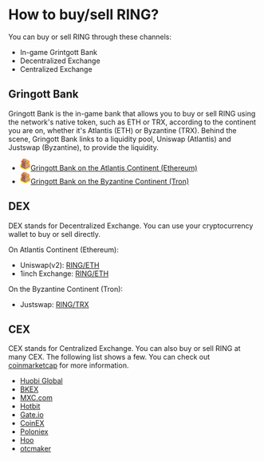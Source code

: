 # How to buy/sell RING?

You can buy or sell RING through these channels:

* In-game Grintgott Bank
* Decentralized Exchange
* Centralized Exchange

## Gringott Bank

Gringott Bank is the in-game bank that allows you to buy or sell RING using the network's native token, such as ETH or TRX, according to the continent you are on, whether it's Atlantis \(ETH\) or Byzantine \(TRX\). Behind the scene, Gringott Bank links to a liquidity pool, Uniswap \(Atlantis\) and Justswap \(Byzantine\), to provide the liquidity.

* ![Gringott](../../.gitbook/assets/advanced-trading-gringott-bank-cn-1.png)[Gringott Bank on the Atlantis Continent \(Ethereum\)](https://www.evolution.land/land/1/bank/buy-ring)
* ![Gringott](../../.gitbook/assets/advanced-trading-gringott-bank-cn-1.png)[Gringott Bank on the Byzantine Continent \(Tron\)](https://www.evolution.land/land/2/bank/buy-ring)

## DEX

DEX stands for Decentralized Exchange. You can use your cryptocurrency wallet to buy or sell directly.

On Atlantis Continent \(Ethereum\):

* Uniswap\(v2\): [RING/ETH](https://v2.info.uniswap.org/pair/0xa32523371390b0cc4e11f6bb236ecf4c2cdea101)
* 1inch Exchange: [RING/ETH](https://1inch.exchange/#/RING/ETH)

On the Byzantine Continent \(Tron\):

* Justswap: [RING/TRX](https://justswap.io/#/scan/detail/trx/TL175uyihLqQD656aFx3uhHYe1tyGkmXaW)

## CEX

CEX stands for Centralized Exchange. You can also buy or sell RING at many CEX. The following list shows a few. You can check out [coinmarketcap](https://coinmarketcap.com/currencies/darwinia-network/markets/) for more information.

* [Huobi Global](https://www.hbg.com/en-us/exchange/ring_usdt)
* [BKEX](https://www.bkex.com/trade/RING_USDT)
* [MXC.com](https://www.mxc.com/trade/easy#RING_USDT)
* [Hotbit](https://www.hotbit.io/exchange?symbol=RING_USDT)
* [Gate.io](https://gate.io/trade/ring_usdt)
* [CoinEX](https://www.coinex.com/trading?currency=usdt&dest=ring&tab=limit)
* [Poloniex](https://poloniex.com/exchange#usdt_ring)
* [Hoo](https://hoo.com/spot/ring-usdt)
* [otcmaker](https://www.otcmaker.com/)

